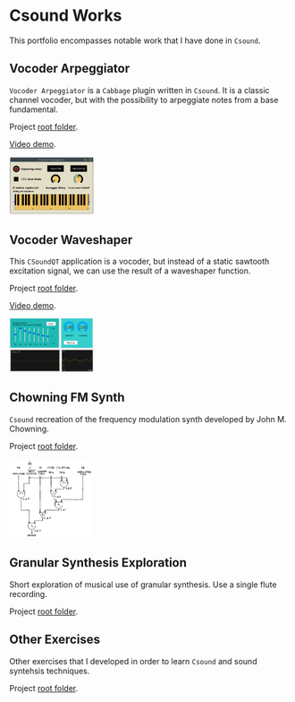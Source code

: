 # Csound Works
This portfolio encompasses notable work that I have done in `Csound`.

## Vocoder Arpeggiator
`Vocoder Arpeggiator` is a `Cabbage` plugin written in `Csound`. It is a classic channel vocoder, but with the possibility to arpeggiate notes from a base fundamental.

Project [root folder](./Vocoder%20Arpeggiator/).

[Video demo](https://youtu.be/Y1CugU6yUmE).

<img src="Vocoder Arpeggiator/image.png" alt="Vocoder Arpeggiator layout image" width="30%">

## Vocoder Waveshaper
This `CSoundQT` application is a vocoder, but instead of a static sawtooth excitation signal, we can use the result of a waveshaper function.

Project [root folder](./Vocoder%20Waveshaper/).

[Video demo](https://youtu.be/XBXPYZNaZpw).

<img src="Vocoder Waveshaper/image.png" alt="Vocoder Waveshaper layout image" width="30%">

## Chowning FM Synth
`Csound` recreation of the frequency modulation synth developed by John M. Chowning.

Project [root folder](./Chowning%20FM%20Synth/).

<img src="Chowning FM Synth/image.png" alt="Chowning FM Synth circuit" width="30%">

## Granular Synthesis Exploration
Short exploration of musical use of granular synthesis. Use a single flute recording.

Project [root folder](./Granular%20Synthesis%20Exploration/).

## Other Exercises
Other exercises that I developed in order to learn `Csound` and sound syntehsis techniques.

Project [root folder](./Other%20Exercises/).